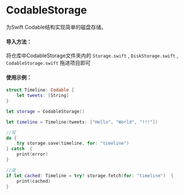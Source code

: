 # CodableStorage
 为Swift Codable结构实现简单的磁盘存储。

#### 导入方法：
将仓库中CodableStorage文件夹内的 `Storage.swift` , `DiskStorage.swift` , `CodableStorage.swift` 拖进项目即可

#### 使用示例：
```swift
struct Timeline: Codable {
    let tweets: [String]
}

let storage = CodableStorage()

let timeline = Timeline(tweets: ["Hello", "World", "!!!"])

//写
do {
    try storage.save(timeline, for: "timeline")
} catch  {
    print(error)
}

//读
if let cached: Timeline = try? storage.fetch(for: "timeline")  {
    print(cached)
}
```
